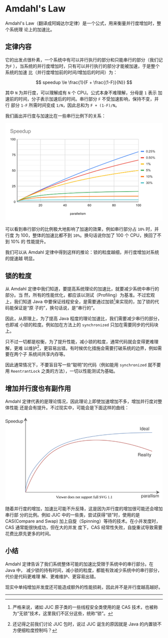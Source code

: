 # Amdahl's Law

Amdahl's Law（翻译成阿姆达尔定律）是一个公式，用来衡量并行度增加时，整个系统理
论上的加速比。

## 定律内容

它的出发点很朴素，一个系统中有可以并行执行的部分和只能串行的部分（我们记为`F`
），当系统的并行度增加时，只有可以并行执行的部分才能被加速，于是整个系统的加速
比（并行度增加前的时间/增加后的时间）为：

$$
speedup \le \frac{1}{F + \frac{(1-F)}{N}}
$$

其中 `N` 为并行度，可以理解成有 `N` 个 CPU。公式本身不难理解，分母是 `1` 表示
加速前的时间，分子表示加速后的时间。串行部分 `F` 不受加速影响，保持不变，并行
部分 `1-F` 所需时间变成 `1/N`，因此总和为 `F + (1-F)/N`。

我们画出并行度与加速比在一些串行比例下的关系：

![](Amdahl-Speedup.svg)

可以看到串行部分的比例极大地影响了加速的效果，例如串行部分占 `10%` 时，并行度
为 100，整体的加速比都不到 `10%`。换句话说你加了 100 个 CPU，换回了不到 10% 的
性能提升。

我们可以从 Amdahl 定律中得到这样的推论：锁的粒度越细，并行度增加对系统的提速越
明显。

## 锁的粒度

从 Amdahl 定律中我们知道，要提高系统理论的加速比，就要减少系统中串行的部分。当
然，所有的性能优化，都应该以测试（Profiling）为基准。不过宏观上，我们知道 Java
中要保证线程安全，是需要通过加锁[^all-locks]来实现的，加了锁的代码能保证是“原
子的”，换句话说，是“串行的”。

因此，从原理上，为了提高 Java 程度的理论加速比，我们需要减少串行的部分，也即减
小锁的粒度。例如加在方法上的 `synchronized` 只加在需要同步的代码块上。

只不过一切都是权衡，为了提升性能，减小锁的粒度，通常代码就会变得更难理解，更难
以维护[^juc]，更容易出错。有时候优化措施会需要打破系统的边界，例如需要在两个子
系统间共享内存等。

因此通常情况下，不要盲目写一些“聪明”的代码（例如能用 `synchronized` 就不要用
`ReentrantLock` 之类的方法），一切以性能测试为基础。

## 增加并行度也有副作用

Amdahl 定律代表的是理论情况，因此理论上即使加速增加不多，增加并行度对整体性能
还是会有提升。不过现实中，可能会是下面这样的曲线：

![](Speed-up-decrease.svg)

随着并行度的增加，加速比可能不升反降，这是因为并行度的增加很可能还会增加串行部
分的比例。例如 JUC 中的一些类，尝试获得“锁”时，使用的是 CAS(Compare and Swap)
加上自旋（Spinning）等待的技术。在小并发度时，CAS 通常能很快成功，但在大的并发
度下，CAS 经常性失败，自旋重试导致需要花费比原先更多的时间。

## 小结

Amdahl 定律告诉了我们系统整体可能的加速比受限于系统中的串行部分。在 Java 中，
减少锁的持有时间，减小锁的粒度，都能有效减少系统中的串行部分，代价是代码更难理
解、更难维护、更容易出错。

现实中单纯增加并发度还可能造成额外的性能损耗，因此并不是并行度越高越好。

---

[^all-locks]: 严格来说，诸如 JUC 原子类的一些线程安全类使用的是 CAS 技术，也被称为“无锁”技术，这里我们不区分这些，统称“锁”。

[^juc]: 还记得之前我们讨论 JUC 包时，说过 JUC 诞生的原因就是 Java 的内置锁不方便细粒度控制吗？
